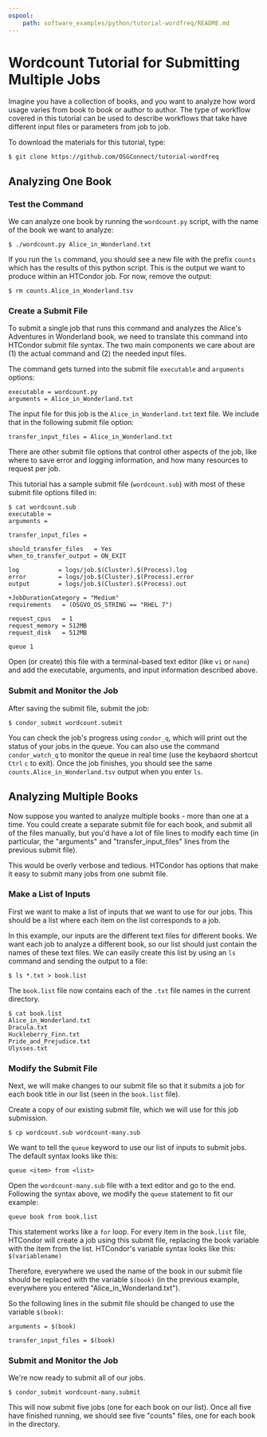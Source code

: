 ```yaml
---
ospool:
    path: software_examples/python/tutorial-wordfreq/README.md
---
```


# Wordcount Tutorial for Submitting Multiple Jobs

Imagine you have a collection of books, and you want to analyze how word usage 
varies from book to book or author to author. The type of workflow covered in 
this tutorial can be used to describe workflows that take have different input 
files or parameters from job to job.

To download the materials for this tutorial, type:

	$ git clone https://github.com/OSGConnect/tutorial-wordfreq

## Analyzing One Book

### Test the Command

We can analyze one book by running the `wordcount.py` script, with the 
name of the book we want to analyze: 

	$ ./wordcount.py Alice_in_Wonderland.txt 

If you run the `ls` command, you should see a new file with the prefix `counts`
which has the results of this python script. This is the output we want to 
produce within an HTCondor job. For now, remove the output: 

	$ rm counts.Alice_in_Wonderland.tsv

### Create a Submit File

To submit a single job that runs this command and analyzes the 
Alice's Adventures in Wonderland book, we need to translate this command 
into HTCondor submit file syntax. The two main components we care about 
are (1) the actual command and (2) the needed input files. 

The command gets turned into the submit file `executable` and `arguments` options: 

	executable = wordcount.py
	arguments = Alice_in_Wonderland.txt	

The input file for this job is the `Alice_in_Wonderland.txt` 
text file. We include that in the following submit file option: 

	transfer_input_files = Alice_in_Wonderland.txt

There are other submit file options that control other aspects of the job, like 
where to save error and logging information, and how many resources to request per 
job. 

This tutorial has a sample submit file (`wordcount.sub`) with most of these submit file options filled in: 

	$ cat wordcount.sub
	executable = 
	arguments = 

	transfer_input_files = 

	should_transfer_files   = Yes
	when_to_transfer_output = ON_EXIT

	log           = logs/job.$(Cluster).$(Process).log
	error         = logs/job.$(Cluster).$(Process).error
	output        = logs/job.$(Cluster).$(Process).out

	+JobDurationCategory = "Medium"
	requirements   = (OSGVO_OS_STRING == "RHEL 7")

	request_cpus   = 1
	request_memory = 512MB
	request_disk   = 512MB

	queue 1   

Open (or create) this file with a terminal-based text editor (like `vi` or `nano`) and 
add the executable, arguments, and input information described above. 

### Submit and Monitor the Job

After saving the submit file, submit the job: 

	$ condor_submit wordcount.submit

You can check the job's progress using `condor_q`, which will print out the status of 
your jobs in the queue.  You can also use the command `condor_watch_q` to monitor the
queue in real time (use the keybaord shortcut `Ctrl` `c` to exit). Once the job finishes, you 
should see the same `counts.Alice_in_Wonderland.tsv` output when you enter `ls`.

## Analyzing Multiple Books

Now suppose you wanted to analyze multiple books - more than one at a time. 
You could create a separate submit file for each book, and submit all of the
files manually, but you'd have a lot of file lines to modify each time
(in particular, the "arguments" and "transfer_input_files" lines from the 
previous submit file). 

This would be overly verbose and tedious. HTCondor has options that make it easy to 
submit many jobs from one submit file. 

### Make a List of Inputs

First we want to make a list of inputs that we want to use for our jobs. This 
should be a list where each item on the list corresponds to a job. 

In this example, our inputs are the different text files for different books. We 
want each job to analyze a different book, so our list should just contain the 
names of these text files. We can easily create this list by using an `ls` command and 
sending the output to a file: 

	$ ls *.txt > book.list 

The `book.list` file now contains each of the `.txt` file names in the current directory.

	$ cat book.list
	Alice_in_Wonderland.txt
	Dracula.txt
	Huckleberry_Finn.txt
	Pride_and_Prejudice.txt
	Ulysses.txt

### Modify the Submit File

Next, we will make changes to our submit file so that it submits a job for 
each book title in our list (seen in the `book.list` file). 

Create a copy of our existing submit file, which we will use for this job submission. 

	$ cp wordcount.sub wordcount-many.sub

We want to tell the `queue` keyword to use our list of inputs to submit jobs. 
The default syntax looks like this: 

 	queue <item> from <list> 
 
Open the `wordcount-many.sub` file with a text editor and go to the end. 
Following the syntax above, we modify the `queue` statement to fit our example: 

	queue book from book.list 

This statement works like a `for` loop. For every item in the `book.list` 
file, HTCondor will create a job using this submit file, replacing the book 
variable with the item from the list. HTCondor's variable syntax looks like this: `$(variablename)`

Therefore, everywhere we used the name of the book in our submit file should be
replaced with the variable `$(book)` (in the previous example, everywhere you entered
"Alice_in_Wonderland.txt"). 

So the following lines in the submit file should be changed to use the variable `$(book)`: 

	arguments = $(book)

	transfer_input_files = $(book)

### Submit and Monitor the Job

We're now ready to submit all of our jobs. 

	$ condor_submit wordcount-many.submit

This will now submit five jobs (one for each book on our list). Once all five 
have finished running, we should see five "counts" files, one for each book in the directory. 
